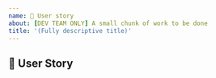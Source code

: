 ```yaml
---
name: 📌 User story
about: [DEV TEAM ONLY] A small chunk of work to be done
title: '(Fully descriptive title)'
---
```


<!-- Ensure the title can be understood without the parent item's context, e.g. "nimble-button Angular wrapper" rather than just "Angular wrapper" -->

## 📌 User Story